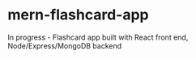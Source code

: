 # mern-flashcard-app
In progress - Flashcard app built with React front end, Node/Express/MongoDB backend
